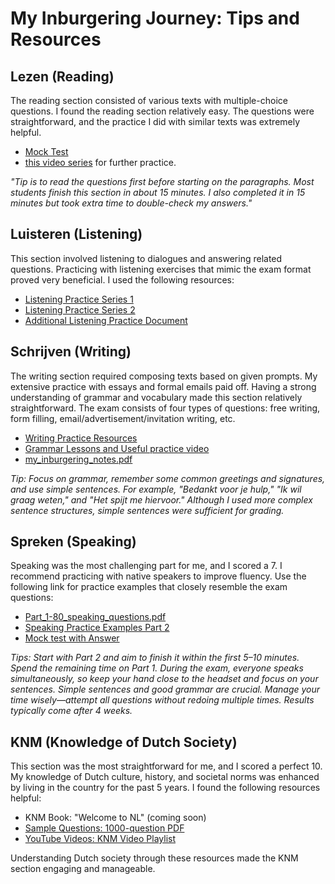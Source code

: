 # My Inburgering Journey: Tips and Resources


## Lezen (Reading)
The reading section consisted of various texts with multiple-choice questions. I found the reading section relatively easy. The questions were straightforward, and the practice I did with similar texts was extremely helpful. 

* [Mock Test](https://drive.google.com/drive/folders/1ULiUh71yClgnTasIq82-t6n1HFlUsiuu) 
* [this video series](https://drive.google.com/drive/folders/1ULiUh71yClgnTasIq82-t6n1HFlUsiuu) for further practice.

 _"Tip is to read the questions first before starting on the paragraphs. Most students finish this section in about 15 minutes. I also completed it in 15 minutes but took extra time to double-check my answers."_

## Luisteren (Listening)
This section involved listening to dialogues and answering related questions. Practicing with listening exercises that mimic the exam format proved very beneficial. I used the following resources:

* [Listening Practice Series 1](https://www.youtube.com/watch?v=TnzORNjSbMU&list=PLXhM-IdBEVjjXsZrVZAf4X94FCBE2tq99)
* [Listening Practice Series 2](https://www.youtube.com/watch?v=cVFjj-WBnno)
* [Additional Listening Practice Document](https://docs.google.com/document/d/1DBzVrFGZ4wAyaOgZBBYqYcxXEva8VvQE/edit#heading=h.gjdgxs)


##  Schrijven (Writing)
The writing section required composing texts based on given prompts. My extensive practice with essays and formal emails paid off. Having a strong understanding of grammar and vocabulary made this section relatively straightforward. The exam consists of four types of questions: free writing, form filling, email/advertisement/invitation writing, etc.

* [Writing Practice Resources](https://drive.google.com/drive/folders/1bJeE-7HO4ODF-nEg9LmwS8-OJoUasD2_)
* [Grammar Lessons and Useful practice video](https://docs.google.com/document/d/1vL95gCUwCR-zqHBWGR97uymjSpswFT5e/edit)
* [my_inburgering_notes.pdf](my_inburgering_notes.pdf)


_Tip: Focus on grammar, remember some common greetings and signatures, and use simple sentences. For example, "Bedankt voor je hulp," "Ik wil graag weten," and "Het spijt me hiervoor." Although I used more complex sentence structures, simple sentences were sufficient for grading._

##  Spreken (Speaking)
Speaking was the most challenging part for me, and I scored a 7. I recommend practicing with native speakers to improve fluency. Use the following link for practice examples that closely resemble the exam questions:

* [Part_1-80_speaking_questions.pdf](Part_1-80_speaking_questions.pdf)
* [Speaking Practice Examples Part 2](Multiple_Choice_Questions_for_speaking.pdf)
* [Mock test with Answer](https://drive.google.com/drive/folders/1r83uHy0BFkuhk3UKgxukUtWpivEXA760)

_Tips: Start with Part 2 and aim to finish it within the first 5–10 minutes. Spend the remaining time on Part 1. During the exam, everyone speaks simultaneously, so keep your hand close to the headset and focus on your sentences. Simple sentences and good grammar are crucial. Manage your time wisely—attempt all questions without redoing multiple times. Results typically come after 4 weeks._

## KNM (Knowledge of Dutch Society)
This section was the most straightforward for me, and I scored a perfect 10. My knowledge of Dutch culture, history, and societal norms was enhanced by living in the country for the past 5 years. I found the following resources helpful:

* KNM Book: "Welcome to NL" (coming soon)
* [Sample Questions: 1000-question PDF](Oefenexamens_voor_het_KNM_examen.pdf)
* [YouTube Videos: KNM Video Playlist](https://www.youtube.com/playlist?app=desktop&list=PLXt14hMCM9FTlSmjlggFZVRHjRxfntej3)

Understanding Dutch society through these resources made the KNM section engaging and manageable.
